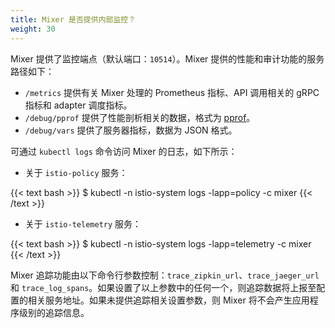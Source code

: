 ```yaml
---
title: Mixer 是否提供内部监控？
weight: 30
---
```


Mixer 提供了监控端点（默认端口：`10514`）。Mixer 提供的性能和审计功能的服务路径如下：

- `/metrics` 提供有关 Mixer 处理的 Prometheus 指标、API 调用相关的 gRPC 指标和 adapter 调度指标。
- `/debug/pprof` 提供了性能剖析相关的数据，格式为 [pprof](https://golang.org/pkg/net/http/pprof/)。
- `/debug/vars` 提供了服务器指标，数据为 JSON 格式。

可通过 `kubectl logs` 命令访问 Mixer 的日志，如下所示：

- 关于 `istio-policy` 服务：

{{< text bash >}}
$ kubectl -n istio-system logs -lapp=policy -c mixer
{{< /text >}}

- 关于 `istio-telemetry` 服务：

{{< text bash >}}
$ kubectl -n istio-system logs -lapp=telemetry -c mixer
{{< /text >}}

Mixer 追踪功能由以下命令行参数控制：`trace_zipkin_url`、`trace_jaeger_url` 和 `trace_log_spans`。如果设置了以上参数中的任何一个，则追踪数据将上报至配置的相关服务地址。如果未提供追踪相关设置参数，则 Mixer 将不会产生应用程序级别的追踪信息。
